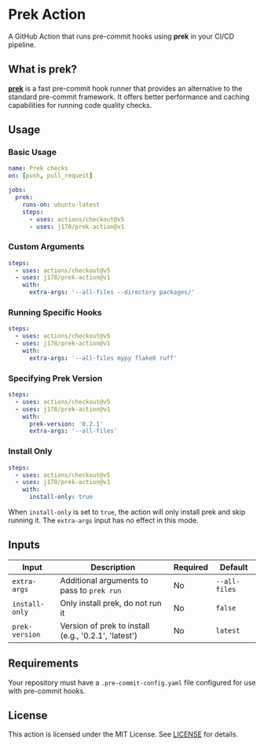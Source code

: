 # Prek Action

A GitHub Action that runs pre-commit hooks using **prek** in your CI/CD pipeline.

## What is prek?

[**prek**](https://github.com/j178/prek) is a fast pre-commit hook runner that provides an alternative to the standard pre-commit framework. It offers better performance and caching capabilities for running code quality checks.

## Usage

### Basic Usage

```yaml
name: Prek checks
on: [push, pull_request]

jobs:
  prek:
    runs-on: ubuntu-latest
    steps:
      - uses: actions/checkout@v5
      - uses: j178/prek-action@v1
```

### Custom Arguments

```yaml
steps:
  - uses: actions/checkout@v5
  - uses: j178/prek-action@v1
    with:
      extra-args: '--all-files --directory packages/'
```

### Running Specific Hooks

```yaml
steps:
  - uses: actions/checkout@v5
  - uses: j178/prek-action@v1
    with:
      extra-args: '--all-files mypy flake8 ruff'
```

### Specifying Prek Version

```yaml
steps:
  - uses: actions/checkout@v5
  - uses: j178/prek-action@v1
    with:
      prek-version: '0.2.1'
      extra-args: '--all-files'
```

### Install Only

```yaml
steps:
  - uses: actions/checkout@v5
  - uses: j178/prek-action@v1
    with:
      install-only: true
```

When `install-only` is set to `true`, the action will only install prek and skip running it. The `extra-args` input has no effect in this mode.

## Inputs

| Input          | Description                                | Required | Default       |
| -------------- | ------------------------------------------ | -------- | ------------- |
| `extra-args`   | Additional arguments to pass to `prek run` | No       | `--all-files` |
| `install-only` | Only install prek, do not run it           | No       | `false`       |
| `prek-version` | Version of prek to install (e.g., '0.2.1', 'latest') | No | `latest` |

## Requirements

Your repository must have a `.pre-commit-config.yaml` file configured for use with pre-commit hooks.

## License

This action is licensed under the MIT License. See [LICENSE](LICENSE) for details.
